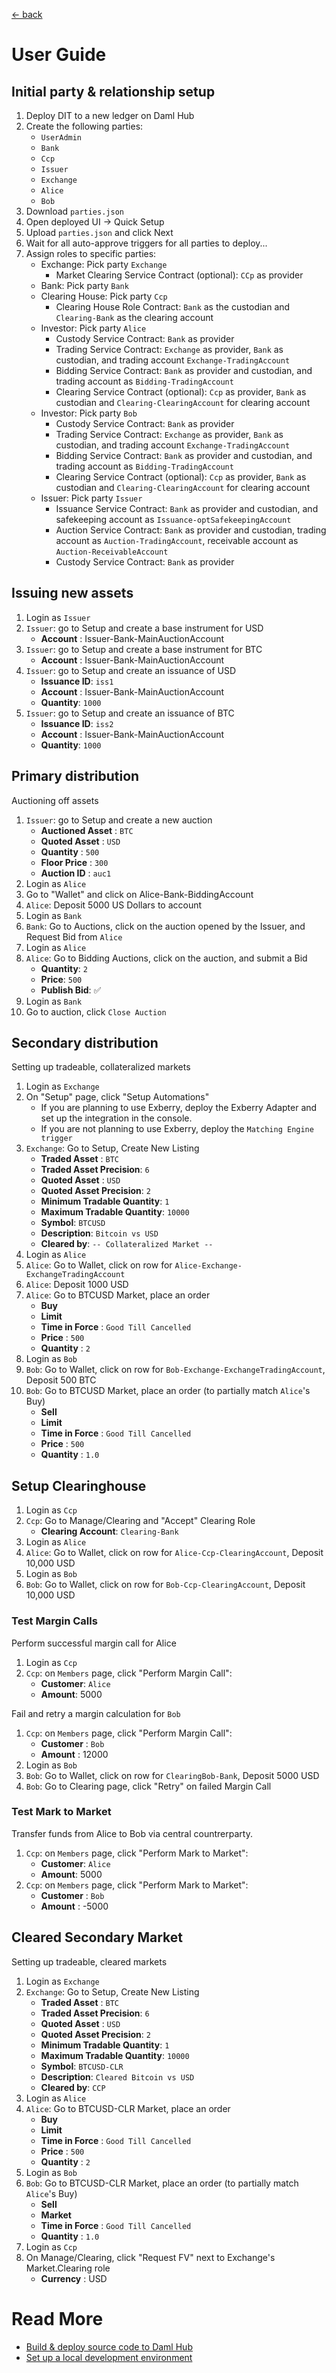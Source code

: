 [← back](../README.md)

# User Guide

## Initial party & relationship setup

1. Deploy DIT to a new ledger on Daml Hub
2. Create the following parties:
   - `UserAdmin`
   - `Bank`
   - `Ccp`
   - `Issuer`
   - `Exchange`
   - `Alice`
   - `Bob`
3. Download `parties.json`
4. Open deployed UI → Quick Setup
5. Upload `parties.json` and click Next
6. Wait for all auto-approve triggers for all parties to deploy...
7. Assign roles to specific parties:
    - Exchange: Pick party `Exchange`
      - Market Clearing Service Contract (optional): `CCp` as provider
    - Bank: Pick party `Bank`
    - Clearing House: Pick party `Ccp`
        - Clearing House Role Contract: `Bank` as the custodian and `Clearing-Bank` as the clearing account
    - Investor: Pick party `Alice`
        - Custody Service Contract: `Bank` as provider
        - Trading Service Contract: `Exchange` as provider, `Bank` as custodian, and trading account `Exchange-TradingAccount`
        - Bidding Service Contract: `Bank` as provider and custodian, and trading account as `Bidding-TradingAccount`
         - Clearing Service Contract (optional): `Ccp` as provider, `Bank` as custodian and `Clearing-ClearingAccount` for clearing account
    - Investor: Pick party `Bob`
        - Custody Service Contract: `Bank` as provider
        - Trading Service Contract: `Exchange` as provider, `Bank` as custodian, and trading account `Exchange-TradingAccount`
        - Bidding Service Contract: `Bank` as provider and custodian, and trading account as `Bidding-TradingAccount`
        - Clearing Service Contract (optional): `Ccp` as provider, `Bank` as custodian and `Clearing-ClearingAccount` for clearing account
    - Issuer: Pick party `Issuer`
        - Issuance Service Contract: `Bank` as provider and custodian, and safekeeping account as `Issuance-optSafekeepingAccount`
        - Auction Service Contract: `Bank` as provider and custodian, trading account as `Auction-TradingAccount`, receivable account as `Auction-ReceivableAccount`
        - Custody Service Contract: `Bank` as provider

## Issuing new assets

1. Login as `Issuer`
2. `Issuer`: go to Setup and create a base instrument for USD
    - **Account** : Issuer-Bank-MainAuctionAccount
3. `Issuer`: go to Setup and create a base instrument for BTC
    - **Account** : Issuer-Bank-MainAuctionAccount
4. `Issuer`: go to Setup and create an issuance of USD
    - **Issuance ID**: `iss1`
    - **Account** : Issuer-Bank-MainAuctionAccount
    - **Quantity**: `1000`
5. `Issuer`: go to Setup and create an issuance of BTC
    - **Issuance ID**: `iss2`
    - **Account** : Issuer-Bank-MainAuctionAccount
    - **Quantity**: `1000`

## Primary distribution

Auctioning off assets

1. `Issuer`: go to Setup and create a new auction
    - **Auctioned Asset** : `BTC`
    - **Quoted Asset** : `USD`
    - **Quantity** : `500`
    - **Floor Price** : `300`
    - **Auction ID** : `auc1`
2. Login as `Alice`
3. Go to "Wallet" and click on Alice-Bank-BiddingAccount
4. `Alice`: Deposit 5000 US Dollars to account
5. Login as `Bank`
6. `Bank`: Go to Auctions, click on the auction opened by the Issuer, and Request Bid from `Alice`
7. Login as `Alice`
8. `Alice`: Go to Bidding Auctions, click on the auction, and submit a Bid
    - **Quantity**: `2`
    - **Price**: `500`
    - **Publish Bid**: ✅
9. Login as `Bank`
10. Go to auction, click `Close Auction`

## Secondary distribution

Setting up tradeable, collateralized markets

1. Login as `Exchange`
2. On "Setup" page, click "Setup Automations"
    - If you are planning to use Exberry, deploy the Exberry Adapter and set up the integration in the console.
    - If you are not planning to use Exberry, deploy the `Matching Engine trigger`
3. `Exchange`: Go to Setup, Create New Listing
    - **Traded Asset** : `BTC`
    - **Traded Asset Precision**: `6`
    - **Quoted Asset** : `USD`
    - **Quoted Asset Precision**: `2`
    - **Minimum Tradable Quantity**: `1`
    - **Maximum Tradable Quantity**: `10000`
    - **Symbol**: `BTCUSD`
    - **Description**: `Bitcoin vs USD`
    - **Cleared by**: `-- Collateralized Market --`
4. Login as `Alice`
5. `Alice`: Go to Wallet, click on row for `Alice-Exchange-ExchangeTradingAccount`
6. `Alice`: Deposit 1000 USD
7. `Alice`: Go to BTCUSD Market, place an order
    - **Buy**
    - **Limit**
    - **Time in Force** : `Good Till Cancelled`
    - **Price** : `500`
    - **Quantity** : `2`
8. Login as `Bob`
9. `Bob`: Go to Wallet, click on row for `Bob-Exchange-ExchangeTradingAccount`, Deposit 500 BTC
10. `Bob`: Go to BTCUSD Market, place an order (to partially match `Alice`'s Buy)
    - **Sell**
    - **Limit**
    - **Time in Force** : `Good Till Cancelled`
    - **Price** : `500`
    - **Quantity** : `1.0`

## Setup Clearinghouse
1. Login as `Ccp`
2. `Ccp`: Go to Manage/Clearing and "Accept" Clearing Role
    - **Clearing Account**: `Clearing-Bank`
3. Login as `Alice`
4. `Alice`: Go to Wallet, click on row for `Alice-Ccp-ClearingAccount`, Deposit 10,000 USD
5. Login as `Bob`
6. `Bob`: Go to Wallet, click on row for `Bob-Ccp-ClearingAccount`, Deposit 10,000 USD

### Test Margin Calls
Perform successful margin call for Alice

1. Login as `Ccp`
2. `Ccp`: on `Members` page, click "Perform Margin Call":
    - **Customer**: `Alice`
    - **Amount**: 5000

Fail and retry a margin calculation for `Bob`

1. `Ccp`: on `Members` page, click "Perform Margin Call":
    - **Customer** : `Bob`
    - **Amount** : 12000
2. Login as `Bob`
3. `Bob`: Go to Wallet, click on row for `ClearingBob-Bank`, Deposit 5000 USD
4. `Bob`: Go to Clearing page, click "Retry" on failed Margin Call


### Test Mark to Market
Transfer funds from Alice to Bob via central countrerparty.

1. `Ccp`: on `Members` page, click "Perform Mark to Market":
    - **Customer**: `Alice`
    - **Amount**: 5000
2. `Ccp`: on `Members` page, click "Perform Mark to Market":
    - **Customer** : `Bob`
    - **Amount** : -5000

## Cleared Secondary Market
Setting up tradeable, cleared markets

1. Login as `Exchange`
2. `Exchange`: Go to Setup, Create New Listing
    - **Traded Asset** : `BTC`
    - **Traded Asset Precision**: `6`
    - **Quoted Asset** : `USD`
    - **Quoted Asset Precision**: `2`
    - **Minimum Tradable Quantity**: `1`
    - **Maximum Tradable Quantity**: `10000`
    - **Symbol**: `BTCUSD-CLR`
    - **Description**: `Cleared Bitcoin vs USD`
    - **Cleared by**: `CCP`
3. Login as `Alice`
4. `Alice`: Go to BTCUSD-CLR Market, place an order
    - **Buy**
    - **Limit**
    - **Time in Force** : `Good Till Cancelled`
    - **Price** : `500`
    - **Quantity** : `2`
5. Login as `Bob`
6. `Bob`: Go to BTCUSD-CLR Market, place an order (to partially match `Alice`'s Buy)
    - **Sell**
    - **Market**
    - **Time in Force** : `Good Till Cancelled`
    - **Quantity** : `1.0`
7. Login as `Ccp`
8. On Manage/Clearing, click "Request FV" next to Exchange's Market.Clearing role
    - **Currency** : USD

# Read More

- [Build &amp; deploy source code to Daml Hub](./damlhub_deployment.md)
- [Set up a local development environment](./local_development.md)
